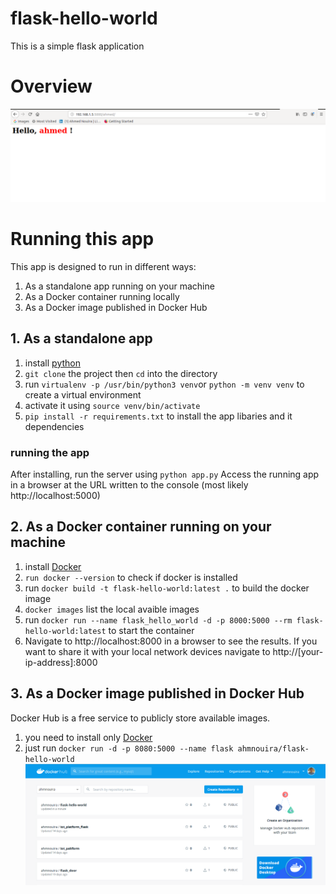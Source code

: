 # flask-hello-world
This is a simple flask application 

# Overview
![hello_ahmed](/img/hello_ahmed.png)

# Running this app

This app is designed to run in different ways:
1. As a standalone app running on your machine
2. As a Docker container running locally 
3. As a Docker image published in Docker Hub

## 1. As a standalone app

1. install [python](https://www.python.org/) 
2. `git clone` the project then `cd` into the directory
3. run `virtualenv -p /usr/bin/python3 venv`or `python -m venv venv` to create a virtual environment
4. activate it using `source venv/bin/activate`
5. `pip install -r requirements.txt` to install the app libaries and it dependencies

### running the app

After installing, run the server using `python app.py`
Access the running app in a browser at the URL written to the console (most likely http://localhost:5000)

## 2. As a Docker container running on your machine

1. install [Docker](https://www.docker.com/)
2. `run docker --version` to check if docker is installed
3. run `docker build -t flask-hello-world:latest .` to build the docker image
4. `docker images` list the local avaible images
5. run `docker run --name flask_hello_world -d -p 8000:5000 --rm flask-hello-world:latest` to start the container
6. Navigate to http://localhost:8000 in a browser to see the results. If you want to share it with your local network devices navigate to http://[your-ip-address]:8000

## 3. As a Docker image published in Docker Hub
Docker Hub is a free service to publicly store available images.
1. you need to install only [Docker](https://www.docker.com/)
2. just run `docker run -d -p 8080:5000 --name flask ahmnouira/flask-hello-world` 
![my_doker_hub](/img/docker_hub.png)

